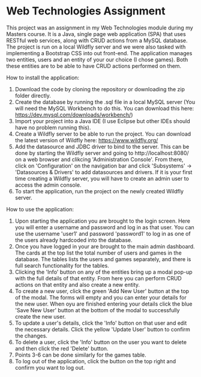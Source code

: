# Web Technologies Assignment

This project was an assignment in my Web Technologies module during my Masters course. It is a Java, single page web application (SPA) that uses RESTful web services, along with CRUD actions from a MySQL database. The project is run on a local Wildfly server and we were also tasked with implementing a Bootstrap CSS into out front-end. The application manages two entities, users and an entity of your our choice (I chose games). Both these entities are to be able to have CRUD actions performed on them.

How to install the application:
1. Download the code by cloning the repository or downloading the zip folder directly.
2. Create the database by running the .sql file in a local MySQL server (You will need the MySQL Workbench to do this. You can download this here: https://dev.mysql.com/downloads/workbench/)
3. Import your project into a Java IDE (I use Eclipse but other IDEs should have no problem running this).
4. Create a Wildfly server to be able to run the project. You can download the latest version of Wildfly here: https://www.wildfly.org/
5. Add the datasource and JDBC driver to bind to the server. This can be done by starting the Wildfly server and going to http://localhost:8080/ on a web browser and clikcing 'Administration Console'. From there, click on 'Configuration' on the navigation bar and click 'Subsystems' -> 'Datasources & Drivers' to add datasources and drivers. If it is your first time creating a Wildfly server, you will have to create an admin user to access the admin console.
6. To start the application, run the project on the newly created Wildfly server.

How to use the application:
1. Upon starting the application you are brought to the login screen. Here you will enter a username and password and log in as that user. You can use the username 'user1' and password 'password1' to log in as one of the users already hardcoded into the database. 
2. Once you have logged in your are brought to the main admin dashboard. The cards at the top list the total number of users and games in the database. The tables lists the users and games separately, and there is full search functionality for the tables.
3. Clicking the 'Info' button on any of the entities bring up a modal pop-up with the full details of that entity. From here you can perform CRUD actions on that entity and also create a new entity. 
4. To create a new user, click the green 'Add New User' button at the top of the modal. The forms will empty and you can enter your details for the new user. When oyu are finished entering your details click the blue 'Save New User' button at the bottom of the modal to successfully create the new user.
5. To update a user's details, click the 'Info' button on that user and edit the necessary details. Click the yellow 'Update User' button to confirm the changes.
6. To delete a user, click the 'Info' button on the user you want to delete and then click the red 'Delete' button.
7. Points 3-6 can be done similarly for the games table.
8. To log out of the application, click the button on the top right and confirm you want to log out.
